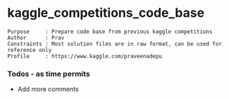 # kaggle_competitions_code_base

```
Purpose		: Prepare code base from previous kaggle competitions
Author		: Prav
Constraints	: Most solution files are in raw format, can be used for reference only
Profile     : https://www.kaggle.com/praveenadepu
```

### Todos - as time permits

 - Add more comments

 
